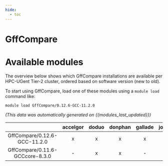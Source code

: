 ```yaml
---
hide:
  - toc
---
```


GffCompare
==========

# Available modules


The overview below shows which GffCompare installations are available per HPC-UGent Tier-2 cluster, ordered based on software version (new to old).

To start using GffCompare, load one of these modules using a `module load` command like:

```shell
module load GffCompare/0.12.6-GCC-11.2.0
```

*(This data was automatically generated on {{modules_last_updated}})*  

| |accelgor|doduo|donphan|gallade|joltik|shinx|skitty|
| :---: | :---: | :---: | :---: | :---: | :---: | :---: | :---: |
|GffCompare/0.12.6-GCC-11.2.0|x|x|x|x|x|-|x|
|GffCompare/0.11.6-GCCcore-8.3.0|-|x|x|-|x|-|x|
